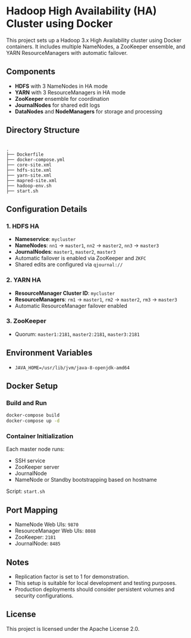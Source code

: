
# Hadoop High Availability (HA) Cluster using Docker

This project sets up a Hadoop 3.x High Availability cluster using Docker containers. It includes multiple NameNodes, a ZooKeeper ensemble, and YARN ResourceManagers with automatic failover.

## Components

- **HDFS** with 3 NameNodes in HA mode
- **YARN** with 3 ResourceManagers in HA mode
- **ZooKeeper** ensemble for coordination
- **JournalNodes** for shared edit logs
- **DataNodes** and **NodeManagers** for storage and processing

## Directory Structure

```

.
├── Dockerfile
├── docker-compose.yml
├── core-site.xml
├── hdfs-site.xml
├── yarn-site.xml
├── mapred-site.xml
├── hadoop-env.sh
├── start.sh

````

## Configuration Details

### 1. HDFS HA

- **Nameservice**: `mycluster`
- **NameNodes**: `nn1` → `master1`, `nn2` → `master2`, `nn3` → `master3`
- **JournalNodes**: `master1`, `master2`, `master3`
- Automatic failover is enabled via ZooKeeper and `ZKFC`
- Shared edits are configured via `qjournal://`

### 2. YARN HA

- **ResourceManager Cluster ID**: `mycluster`
- **ResourceManagers**: `rm1` → `master1`, `rm2` → `master2`, `rm3` → `master3`
- Automatic ResourceManager failover enabled

### 3. ZooKeeper

- Quorum: `master1:2181`, `master2:2181`, `master3:2181`

## Environment Variables

- `JAVA_HOME=/usr/lib/jvm/java-8-openjdk-amd64`

## Docker Setup

### Build and Run

```bash
docker-compose build
docker-compose up -d
````

### Container Initialization

Each master node runs:

* SSH service
* ZooKeeper server
* JournalNode
* NameNode or Standby bootstrapping based on hostname

Script: `start.sh`

## Port Mapping

* NameNode Web UIs: `9870`
* ResourceManager Web UIs: `8088`
* ZooKeeper: `2181`
* JournalNode: `8485`

## Notes

* Replication factor is set to 1 for demonstration.
* This setup is suitable for local development and testing purposes.
* Production deployments should consider persistent volumes and security configurations.

## License

This project is licensed under the Apache License 2.0.



